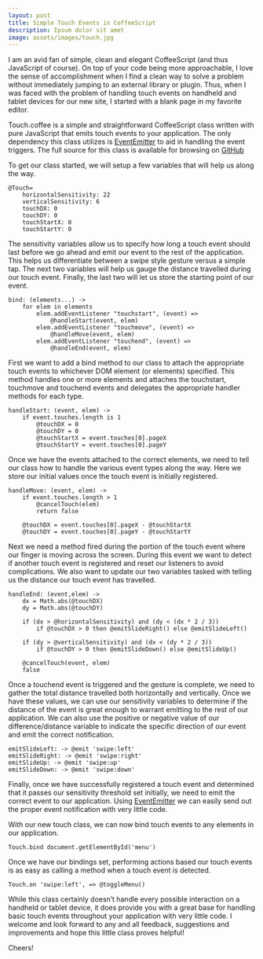 ```yaml
---
layout: post
title: Simple Touch Events in CoffeeScript
description: Ipsum dolor sit amet
image: assets/images/touch.jpg
---
```


I am an avid fan of simple, clean and elegant CoffeeScript (and thus JavaScript of course). On top of your code being more approachable, I love the sense of accomplishment when I find a clean way to solve a problem without immediately jumping to an external library or plugin. Thus, when I was faced with the problem of handling touch events on handheld and tablet devices for our new site, I started with a blank page in my favorite editor.

Touch.coffee is a simple and straightforward CoffeeScript class written with pure JavaScript that emits touch events to your application. The only dependency this class utilizes is [EventEmitter](https://github.com/Wolfy87/EventEmitter) to aid in handling the event triggers. The full source for this class is available for browsing on [GitHub](https://gist.github.com/davidstump/5499239)

To get our class started, we will setup a few variables that will help us along the way.

    @Touch=
        horizontalSensitivity: 22
        verticalSensitivity: 6
        touchDX: 0
        touchDY: 0
        touchStartX: 0
        touchStartY: 0

The sensitivity variables allow us to specify how long a touch event should last before we go ahead and emit our event to the rest of the application. This helps us differentiate between a swipe style gesture versus a simple tap. The next two variables will help us gauge the distance travelled during our touch event. Finally, the last two will let us store the starting point of our event.

    bind: (elements...) ->
        for elem in elements
            elem.addEventListener "touchstart", (event) =>
                @handleStart(event, elem)
            elem.addEventListener "touchmove", (event) =>
                @handleMove(event, elem)
            elem.addEventListener "touchend", (event) =>
                @handleEnd(event, elem)

First we want to add a bind method to our class to attach the appropriate touch events to whichever DOM element (or elements) specified. This method handles one or more elements and attaches the touchstart, touchmove and touchend events and delegates the appropriate handler methods for each type.

    handleStart: (event, elem) ->
        if event.touches.length is 1
            @touchDX = 0
            @touchDY = 0
            @touchStartX = event.touches[0].pageX
            @touchStartY = event.touches[0].pageY

Once we have the events attached to the correct elements, we need to tell our class how to handle the various event types along the way. Here we store our initial values once the touch event is initially registered.

    handleMove: (event, elem) ->
        if event.touches.length > 1
            @cancelTouch(elem)
            return false

        @touchDX = event.touches[0].pageX - @touchStartX
        @touchDY = event.touches[0].pageY - @touchStartY

Next we need a method fired during the portion of the touch event where our finger is moving across the screen. During this event we want to detect if another touch event is registered and reset our listeners to avoid complications. We also want to update our two variables tasked with telling us the distance our touch event has travelled.

    handleEnd: (event,elem) ->
        dx = Math.abs(@touchDX)
        dy = Math.abs(@touchDY)

        if (dx > @horizontalSensitivity) and (dy < (dx * 2 / 3))
            if @touchDX > 0 then @emitSlideRight() else @emitSlideLeft()

        if (dy > @verticalSensitivity) and (dx < (dy * 2 / 3))
            if @touchDY > 0 then @emitSlideDown() else @emitSlideUp()

        @cancelTouch(event, elem)
        false

Once a touchend event is triggered and the gesture is complete, we need to gather the total distance travelled both horizontally and vertically. Once we have these values, we can use our sensitivity variables to determine if the distance of the event is great enough to warrant emitting to the rest of our application. We can also use the positive or negative value of our difference/distance variable to indicate the specific direction of our event and emit the correct notification.

    emitSlideLeft: -> @emit 'swipe:left'
    emitSlideRight: -> @emit 'swipe:right'
    emitSlideUp: -> @emit 'swipe:up'
    emitSlideDown: -> @emit 'swipe:down'

Finally, once we have successfully registered a touch event and determined that it passes our sensitivity threshold set initially, we need to emit the correct event to our application. Using [EventEmitter](https://github.com/Wolfy87/EventEmitter) we can easily send out the proper event notification with very little code.

With our new touch class, we can now bind touch events to any elements in our application.

    Touch.bind document.getElementById('menu')

Once we have our bindings set, performing actions based our touch events is as easy as calling a method when a touch event is detected.

    Touch.on 'swipe:left', => @toggleMenu()

While this class certainly doesn’t handle every possible interaction on a handheld or tablet device, it does provide you with a great base for handling basic touch events throughout your application with very little code. I welcome and look forward to any and all feedback, suggestions and improvements and hope this little class proves helpful!

Cheers!

